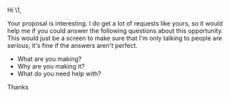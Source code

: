 Hi \1,

Your proposal is interesting. I do get a lot of requests like yours, so it
would help me if you could answer the following questions about this
opportunity. This would just be a screen to make sure that I'm only talking to
people are serious; it's fine if the answers aren't perfect.

* What are you making?
* Why are you making it?
* What do you need help with?

Thanks
